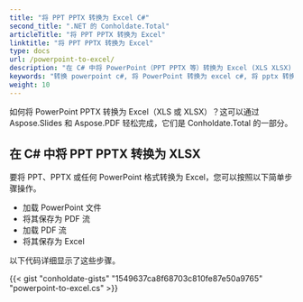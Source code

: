 ```yaml
---
title: "将 PPT PPTX 转换为 Excel C#"
second_title: ".NET 的 Conholdate.Total"
articleTitle: "将 PPT PPTX 转换为 Excel"
linktitle: "将 PPT PPTX 转换为 Excel"
type: docs
url: /powerpoint-to-excel/
description: "在 C# 中将 PowerPoint（PPT PPTX 等）转换为 Excel (XLS XLSX) 文件格式。"
keywords: "转换 powerpoint c#, 将 PowerPoint 转换为 excel c#, 将 pptx 转换为 xlsx c#, 将 ppt 转换为 xls c#, .NET 转换 ppt pptx, ppt 到 xlsx .net, pptx 到 xlsx asp .net, c# ppt 转换器, c# pptx 转换器, pptx to excel c#, slides to sheet"
weight: 10
---
```


如何将 PowerPoint PPTX 转换为 Excel（XLS 或 XLSX）？这可以通过 Aspose.Slides 和 Aspose.PDF 轻松完成，它们是 Conholdate.Total 的一部分。

## **在 C# 中将 PPT PPTX 转换为 XLSX**
要将 PPT、PPTX 或任何 PowerPoint 格式转换为 Excel，您可以按照以下简单步骤操作。

- 加载 PowerPoint 文件
- 将其保存为 PDF 流
- 加载 PDF 流
- 将其保存为 Excel

以下代码详细显示了这些步骤。

{{< gist "conholdate-gists" "1549637ca8f68703c810fe87e50a9765" "powerpoint-to-excel.cs" >}}
